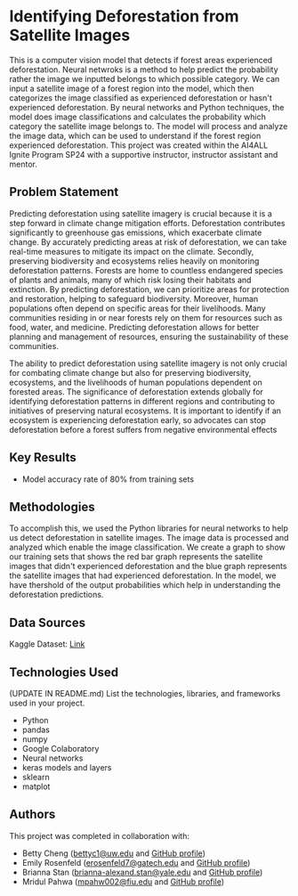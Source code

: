 # Identifying Deforestation from Satellite Images

This is a computer vision model that detects if forest areas experienced deforestation. Neural netwroks is a method to help predict the probability rather the image we inputted belongs to which possible category. We can input a satellite image of a forest region into the model, which then categorizes the image classified as experienced deforestation or hasn't experienced deforestation. By neural networks and Python techniques, the model does image classifications and calculates the probability which category the satellite image belongs to. The model will process and analyze the image data, which can be used to understand if the forest region experienced deforestation. This project was created within the AI4ALL Ignite Program SP24 with a supportive instructor, instructor assistant and mentor.

## Problem Statement <!--- do not change this line -->

Predicting deforestation using satellite imagery is crucial because it is a step forward in climate change mitigation efforts. Deforestation contributes significantly to greenhouse gas emissions, which exacerbate climate change. By accurately predicting areas at risk of deforestation, we can take real-time measures to mitigate its impact on the climate. 
Secondly, preserving biodiversity and ecosystems relies heavily on monitoring deforestation patterns. Forests are home to countless endangered species of plants and animals, many of which risk losing their habitats and extinction. By predicting deforestation, we can prioritize areas for protection and restoration, helping to safeguard biodiversity. Moreover, human populations often depend on specific areas for their livelihoods. Many communities residing in or near forests rely on them for resources such as food, water, and medicine. Predicting deforestation allows for better planning and management of resources, ensuring the sustainability of these communities.

The ability to predict deforestation using satellite imagery is not only crucial for combating climate change but also for preserving biodiversity, ecosystems, and the livelihoods of human populations dependent on forested areas. The significance of deforestation extends globally for identifying deforestation patterns in different regions and contributing to initiatives of preserving natural ecosystems. It is important to identify if an ecosystem is experiencing deforestation early, so advocates can stop deforestation before a forest suffers from negative environmental effects

## Key Results <!--- do not change this line -->

- Model accuracy rate of 80% from training sets


## Methodologies <!--- do not change this line -->

To accomplish this, we used the Python libraries for neural networks to help us detect deforestation in satellite images. The image data is processed and analyzed which enable the image classification. We create a graph to show our training sets that shows the red bar graph represents the satellite images that didn't experienced deforestation and the blue graph represents the satellite images that had experienced deforestation. In the model, we have thershold of the output probabilities which help in understanding the deforestation predictions.


## Data Sources <!--- do not change this line -->

Kaggle Dataset: [Link](https://www.kaggle.com/c/dsc6232-rwanda-summer2020-hw2/overview)

## Technologies Used <!--- do not change this line -->

(UPDATE IN README.md)
List the technologies, libraries, and frameworks used in your project.
- Python
- pandas
- numpy
- Google Colaboratory
- Neural networks
- keras models and layers
- sklearn
- matplot


## Authors <!--- do not change this line -->

This project was completed in collaboration with:
- Betty Cheng ([bettyc1@uw.edu](mailto:bettyc1@uw.edu) and [GitHub profile](https://github.com/Betty-Cheng))
- Emily Rosenfeld ([erosenfeld7@gatech.edu](mailto:erosenfeld7@gatech.edu) and [GitHub profile](https://github.com/erosenfeld2005))
- Brianna Stan ([brianna-alexand.stan@yale.edu](mailto:brianna-alexand.stan@yale.edu) and [GitHub profile](https://github.com/BriannaStan))
- Mridul Pahwa ([mpahw002@fiu.edu](mailto:mpahw002@fiu.edu) and [GitHub profile](https://github.com/mridulpahwa))
